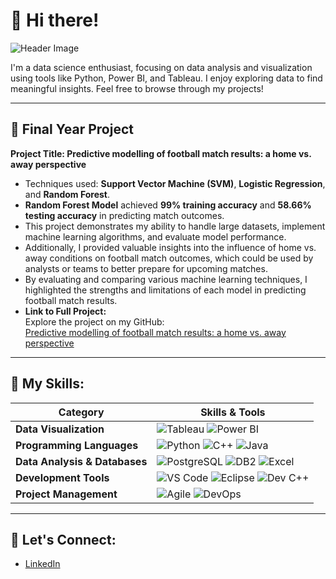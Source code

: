 # 🦋 Hi there!

![Header Image](https://github.com/damiarohisyam/images/blob/edd0533b62daef683274e4e59cb14a55e0b74011/header.png)

I'm a data science enthusiast, focusing on data analysis and visualization using tools like Python, Power BI, and Tableau. I enjoy exploring data to find meaningful insights. Feel free to browse through my projects!

---

## 🦋 Final Year Project
**Project Title: Predictive modelling of football match results: a home vs. away perspective** 
   - Techniques used: **Support Vector Machine (SVM)**, **Logistic Regression**, and **Random Forest**.  
   - **Random Forest Model** achieved **99% training accuracy** and **58.66% testing accuracy** in predicting match outcomes.  
   - This project demonstrates my ability to handle large datasets, implement machine learning algorithms, and evaluate model performance.
   - Additionally, I provided valuable insights into the influence of home vs. away conditions on football match outcomes, which could be used by analysts or teams to better prepare for upcoming matches.
   - By evaluating and comparing various machine learning techniques, I highlighted the strengths and limitations of each model in predicting football match results.
   - **Link to Full Project:**  
      Explore the project on my GitHub:  
      [Predictive modelling of football match results: a home vs. away perspective ](https://github.com/damiarohisyam/FYP_Football-Match-Prediction/blob/main/1211304435_2689_Final%20Year%20Project.ipynb)

---

## 🦋 My Skills:

| **Category**               | **Skills & Tools**                                                                                                                                                                                                                                                                                               |
|----------------------------|-------------------------------------------------------------------------------------------------------------------------------------------------------------------------------------------------------------------------------------------------------------------------------------------------------------------|
| **Data Visualization**      | ![Tableau](https://img.shields.io/badge/Tableau-%23E97627?style=for-the-badge&logo=tableau&logoColor=white) ![Power BI](https://img.shields.io/badge/Power%20BI-%23007A8B?style=for-the-badge&logo=powerbi&logoColor=white)                                                                                              |
| **Programming Languages**   | ![Python](https://img.shields.io/badge/Python-%233B8C42?style=for-the-badge&logo=python&logoColor=white) ![C++](https://img.shields.io/badge/C%2B%2B-%2300599C?style=for-the-badge&logo=c%2B%2B&logoColor=white) ![Java](https://img.shields.io/badge/Java-%23F7B800?style=for-the-badge&logo=java&logoColor=white) |
| **Data Analysis & Databases**| ![PostgreSQL](https://img.shields.io/badge/PostgreSQL-%23316192?style=for-the-badge&logo=postgresql&logoColor=white) ![DB2](https://img.shields.io/badge/DB2-%23005C9D?style=for-the-badge&logo=ibm&logoColor=white) ![Excel](https://img.shields.io/badge/Excel-%231D6F42?style=for-the-badge&logo=microsoft-excel&logoColor=white) |
| **Development Tools**       | ![VS Code](https://img.shields.io/badge/VS%20Code-%23007ACC?style=for-the-badge&logo=visualstudiocode&logoColor=white) ![Eclipse](https://img.shields.io/badge/Eclipse-%232C2255?style=for-the-badge&logo=eclipse&logoColor=white) ![Dev C++](https://img.shields.io/badge/Dev%20C%2B%2B-%23185F5F?style=for-the-badge&logo=c%2B%2B&logoColor=white) |
| **Project Management**      | ![Agile](https://img.shields.io/badge/Agile-%23047A8D?style=for-the-badge&logo=agile&logoColor=white) ![DevOps](https://img.shields.io/badge/DevOps-%23230D3D?style=for-the-badge&logo=devops&logoColor=white)                                                                                                     |

---

## 🦋 Let's Connect:
- [LinkedIn](https://www.linkedin.com/in/nur-damia-rohisyam-263528342)


